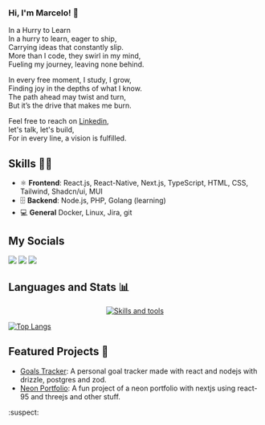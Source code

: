 ### Hi, I'm Marcelo! 👋

In a Hurry to Learn  
In a hurry to learn, eager to ship,  
Carrying ideas that constantly slip.  
More than I code, they swirl in my mind,  
Fueling my journey, leaving none behind.  

In every free moment, I study, I grow,  
Finding joy in the depths of what I know.  
The path ahead may twist and turn,  
But it’s the drive that makes me burn.  

Feel free to reach on [Linkedin](https://www.linkedin.com/in/mararraes/),  
let's talk, let's build,  
For in every line, a vision is fulfilled.  

## Skills 👨‍💻
- ⚛️ **Frontend**: React.js, React-Native, Next.js, TypeScript, HTML, CSS, Tailwind, Shadcn/ui, MUI
- 🗄️ **Backend**: Node.js, PHP, Golang (learning)
- 💻 **General** Docker, Linux, Jira, git 

## My Socials
<div>
  <a href="https://www.linkedin.com/in/Marcelo-Arraes/" target="_blank"><img src="https://img.shields.io/badge/-LinkedIn-%230077B5?style=for-the-badge&logo=linkedin&logoColor=white" target="_blank"></a> 
  <a href="https://www.instagram.com/marcelo.arraess/" target="_blank"><img src="https://img.shields.io/badge/-Instagram-%23E4405F?style=for-the-badge&logo=instagram&logoColor=white" target="_blank"></a>
  <a href="https://github.com/MarceloArraes" target="_blank"><img src="https://img.shields.io/badge/github-%23121011.svg?style=for-the-badge&logo=github&logoColor=white" target="_blank"></a>
</div>

## Languages and Stats 📊
<p align="center">
  <a href="https://skillicons.dev">
    <img src="https://skillicons.dev/icons?i=react,nextjs,js,nodejs,php,aws,docker,git,github,linux,postgres" alt="Skills and tools"/>
  </a>
</p>

[![Top Langs](https://github-readme-stats.vercel.app/api/top-langs/?username=marceloarraes)](https://github.com/marceloarraes/github-readme-stats)

## Featured Projects 🚀
- [Goals Tracker](https://github.com/MarceloArraes/PersonalMetas): A personal goal tracker made with react and nodejs with drizzle, postgres and zod.
- [Neon Portfolio](https://github.com/MarceloArraes/MyNeonPortfolio): A fun project of a neon portfolio with nextjs using react-95 and threejs and other stuff.


:suspect:
